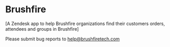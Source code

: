 # Brushfire

[A Zendesk app to help Brushfire organizations find their customers orders, attendees and groups in Brushfire]


Please submit bug reports to help@brushfiretech.com 

